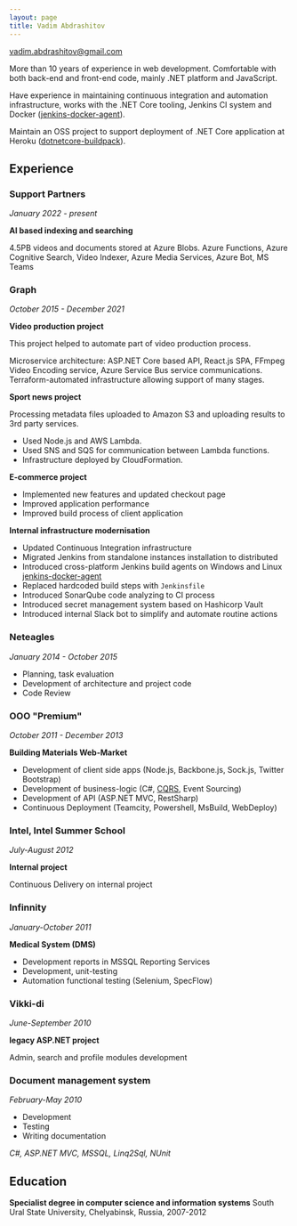 ```yaml
---
layout: page
title: Vadim Abdrashitov
---
```


[vadim.abdrashitov@gmail.com](mailto:vadim.abdrashitov@gmail.com)

More than 10 years of experience in web development. Comfortable with both back-end and front-end code, mainly .NET platform and JavaScript.

Have experience in maintaining continuous integration and automation infrastructure, works with the .NET Core tooling, Jenkins CI system and Docker ([jenkins-docker-agent](https://github.com/jincod/jenkins-docker-agent)).

Maintain an OSS project to support deployment of .NET Core application at Heroku ([dotnetcore-buildpack](https://github.com/jincod/dotnetcore-buildpack)).

## Experience

### Support Partners
*January 2022 - present*

**AI based indexing and searching**

4.5PB videos and documents stored at Azure Blobs. Azure Functions, Azure Cognitive Search, Video Indexer, Azure Media Services, Azure Bot, MS Teams

### Graph
*October 2015 - December 2021*

**Video production project**

This project helped to automate part of video production process.

Microservice architecture: ASP.NET Core based API, React.js SPA, FFmpeg Video Encoding service, Azure Service Bus service communications. Terraform-automated infrastructure allowing support of many stages.

**Sport news project**

Processing metadata files uploaded to Amazon S3 and uploading results to 3rd party services.

- Used Node.js and AWS Lambda.
- Used SNS and SQS for communication between Lambda functions.
- Infrastructure deployed by CloudFormation.

**E-commerce project**

- Implemented new features and updated checkout page
- Improved application performance
- Improved build process of client application

**Internal infrastructure modernisation**

- Updated Continuous Integration infrastructure
- Migrated Jenkins from standalone instances installation to distributed
- Introduced cross-platform Jenkins build agents on Windows and Linux [jenkins-docker-agent](https://github.com/jincod/jenkins-docker-agent)
- Replaced hardcoded build steps with `Jenkinsfile`
- Introduced SonarQube code analyzing to CI process
- Introduced secret management system based on Hashicorp Vault
- Introduced internal Slack bot to simplify and automate routine actions

### Neteagles
*January 2014 - October 2015*

- Planning, task evaluation
- Development of architecture and project code
- Code Review

### OOO "Premium"
*October 2011 - December 2013*

**Building Materials Web-Market**

- Development of client side apps (Node.js, Backbone.js, Sock.js, Twitter Bootstrap)
- Development of business-logic (C#, [CQRS](https://github.com/jincod/Jincod.CQRS), Event Sourcing)
- Development of API (ASP.NET MVC, RestSharp)
- Continuous Deployment (Teamcity, Powershell, MsBuild, WebDeploy)

### Intel, Intel Summer School
*July-August 2012*

**Internal project**

Continuous Delivery on internal project

### Infinnity
*January-October 2011*

**Medical System (DMS)**

- Development reports in MSSQL Reporting Services
- Development, unit-testing
- Automation functional testing (Selenium, SpecFlow)

### Vikki-di
*June-September 2010*

**legacy ASP.NET project**

Admin, search and profile modules development

### Document management system
*February-May 2010*

- Development
- Testing
- Writing documentation

*C#, ASP.NET MVC, MSSQL, Linq2Sql, NUnit*

## Education

**Specialist degree in computer science and information systems**
South Ural State University, Chelyabinsk, Russia, 2007-2012
